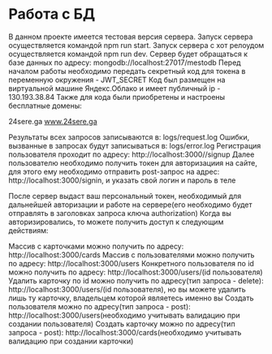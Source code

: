 ﻿# Работа с БД

В данном проекте имеется тестовая версия сервера.
Запуск сервера осуществляется командой npm run start.
Запуск сервера c хот релоудом осуществляется командой npm run dev.
Сервер будет обращаться к базе данных по адресу: mongodb://localhost:27017/mestodb
Перед началом работы необходимо передать секретный код для токена в переменную окружения - JWT_SECRET
Код был размещен на виртуальной машине Яндекс.Облако и имеет публичный ip - 130.193.38.84
Также для кода были приобретены и настроены бесплатные домены:

24sere.ga
www.24sere.ga

Результаты всех запросов записываются в: logs/request.log
Ошибки, вызванные в запросах будут записываться в: logs/error.log
Регистрация пользователя проходит по адресу: http://localhost:3000//signup
Далее пользователю необходимо получить токен для авторизациия на сайте, для этого ему необходимо отправить post-запрос на адрес: http://localhost:3000/signin, и указать свой логин и пароль в теле 

После сервер выдаст ваш персональный токен, необходимый для дальнейшей авторизации и работе на сервере(его необходимо будет отправлять в заголовках запроса ключа authorization)
Когда вы авторизировались, то можете получить доступ к следующим действиям:

Массив с карточками можно получить по адресу: http://localhost:3000/cards
Массив с пользователями можно получить по адресу: http://localhost:3000/users
Конкретного пользователя по id можно получить по адресу: http://localhost:3000/users/(id пользователя)
Удалить карточку по id можно получить по адресу(тип запроса - delete): http://localhost:3000/users/(id пользователя), но вы можете удалить лишь ту карточку, владельцем которой являетесь именно вы
Создать пользователя можно по адресу(тип запроса - post): http://localhost:3000/users(необходимо учитывать валидацию при создании пользователя)
Создать карточку можно по адресу(тип запроса - post): http://localhost:3000/cards(необходимо учитывать валидацию при создании карточки)

